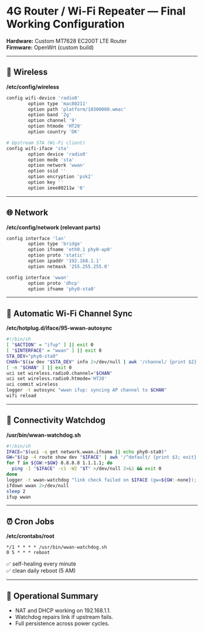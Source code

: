 # 4G Router / Wi-Fi Repeater — Final Working Configuration

**Hardware:** Custom MT7628 EC200T LTE Router  
**Firmware:** OpenWrt (custom build)

---

## 📶 Wireless
**/etc/config/wireless**
```bash
config wifi-device 'radio0'
        option type 'mac80211'
        option path 'platform/10300000.wmac'
        option band '2g'
        option channel '9'
        option htmode 'HT20'
        option country 'DK'

# Upstream STA (Wi-Fi client)
config wifi-iface 'sta'
        option device 'radio0'
        option mode 'sta'
        option network 'wwan'
        option ssid ''
        option encryption 'psk2'
        option key ''
        option ieee80211w '0'


```


---

## 🌐 Network
**/etc/config/network (relevant parts)**
```bash
config interface 'lan'
        option type 'bridge'
        option ifname 'eth0.1 phy0-ap0'
        option proto 'static'
        option ipaddr '192.168.1.1'
        option netmask '255.255.255.0'

config interface 'wwan'
        option proto 'dhcp'
        option ifname 'phy0-sta0'
```

---

## 🔄 Automatic Wi-Fi Channel Sync
**/etc/hotplug.d/iface/95-wwan-autosync**
```bash
#!/bin/sh
[ "$ACTION" = "ifup" ] || exit 0
[ "$INTERFACE" = "wwan" ] || exit 0
STA_DEV="phy0-sta0"
CHAN="$(iw dev "$STA_DEV" info 2>/dev/null | awk '/channel/ {print $2}')"
[ -n "$CHAN" ] || exit 0
uci set wireless.radio0.channel="$CHAN"
uci set wireless.radio0.htmode='HT20'
uci commit wireless
logger -t autosync "wwan ifup: syncing AP channel to $CHAN"
wifi reload
```

---

## 🧩 Connectivity Watchdog
**/usr/bin/wwan-watchdog.sh**
```bash
#!/bin/sh
IFACE="$(uci -q get network.wwan.ifname || echo phy0-sta0)"
GW="$(ip -4 route show dev "$IFACE" | awk '/^default/ {print $3; exit}')"
for T in ${GW:+$GW} 8.8.8.8 1.1.1.1; do
  ping -I "$IFACE" -c1 -W2 "$T" >/dev/null 2>&1 && exit 0
done
logger -t wwan-watchdog "link check failed on $IFACE (gw=${GW:-none}); cycling wwan"
ifdown wwan 2>/dev/null
sleep 2
ifup wwan
```

---

## ⏰ Cron Jobs
**/etc/crontabs/root**
```
*/1 * * * * /usr/bin/wwan-watchdog.sh
0 5 * * * reboot
```
✅ self-healing every minute  
✅ clean daily reboot (5 AM)

---

## 🧾 Operational Summary
- NAT and DHCP working on 192.168.1.1.  
- Watchdog repairs link if upstream fails.  
- Full persistence across power cycles.
